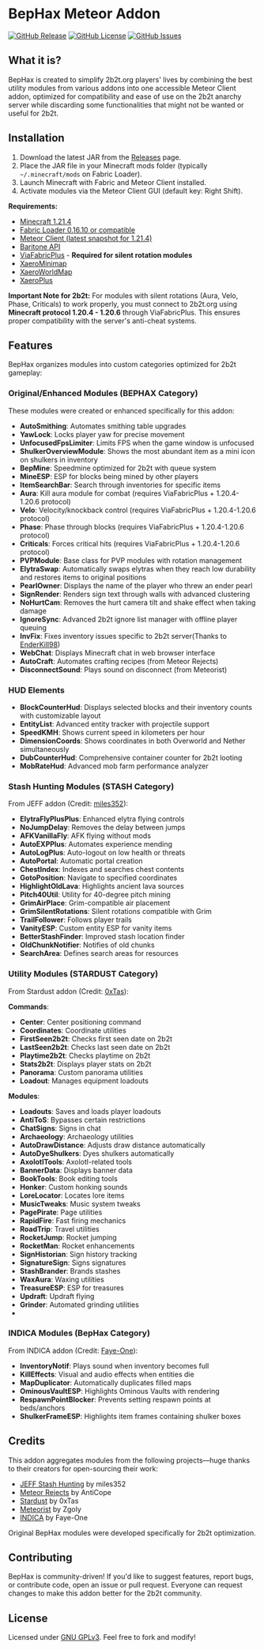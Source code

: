 # BepHax Meteor Addon

[![GitHub Release](https://img.shields.io/github/v/release/dekrom/BepHaxAddon?include_prereleases&label=Latest%20Release)](https://github.com/dekrom/BepHaxAddon/releases)
[![GitHub License](https://img.shields.io/github/license/dekrom/BepHaxAddon)](https://github.com/dekrom/BepHaxAddon/blob/main/LICENSE)
[![GitHub Issues](https://img.shields.io/github/issues/dekrom/BepHaxAddon)](https://github.com/dekrom/BepHaxAddon/issues)

## What it is?

BepHax is created to simplify 2b2t.org players' lives by combining the best utility modules from various addons into one accessible Meteor Client addon, optimized for compatibility and ease of use on the 2b2t anarchy server while discarding some functionalities that might not be wanted or useful for 2b2t.

## Installation

1. Download the latest JAR from the [Releases](https://github.com/dekrom/BepHaxAddon/releases) page.
2. Place the JAR file in your Minecraft mods folder (typically `~/.minecraft/mods` on Fabric Loader).
3. Launch Minecraft with Fabric and Meteor Client installed.
4. Activate modules via the Meteor Client GUI (default key: Right Shift).

**Requirements:**
- [Minecraft 1.21.4](https://minecraft.net/)
- [Fabric Loader 0.16.10 or compatible](https://fabricmc.net/)
- [Meteor Client (latest snapshot for 1.21.4)](https://github.com/MeteorDevelopment/meteor-client/tree/a96efdcdd60ed226650f6fc7f952ba65371bfc4d)
- [Baritone API](https://github.com/cabaletta/baritone/tree/1.21.4)
- [ViaFabricPlus](https://modrinth.com/mod/viafabricplus) - **Required for silent rotation modules**
- [XaeroMinimap](https://modrinth.com/mod/xaeros-minimap)
- [XaeroWorldMap](https://modrinth.com/mod/xaeros-world-map)
- [XaeroPlus](https://github.com/rfresh2/XaeroPlus)

**Important Note for 2b2t:** For modules with silent rotations (Aura, Velo, Phase, Criticals) to work properly, you must connect to 2b2t.org using **Minecraft protocol 1.20.4 - 1.20.6** through ViaFabricPlus. This ensures proper compatibility with the server's anti-cheat systems.

## Features

BepHax organizes modules into custom categories optimized for 2b2t gameplay:

### Original/Enhanced Modules (BEPHAX Category)
These modules were created or enhanced specifically for this addon:
- **AutoSmithing**: Automates smithing table upgrades
- **YawLock**: Locks player yaw for precise movement
- **UnfocusedFpsLimiter**: Limits FPS when the game window is unfocused
- **ShulkerOverviewModule**: Shows the most abundant item as a mini icon on shulkers in inventory
- **BepMine**: Speedmine optimized for 2b2t with queue system
- **MineESP**: ESP for blocks being mined by other players
- **ItemSearchBar**: Search through inventories for specific items
- **Aura**: Kill aura module for combat (requires ViaFabricPlus + 1.20.4-1.20.6 protocol)
- **Velo**: Velocity/knockback control (requires ViaFabricPlus + 1.20.4-1.20.6 protocol)
- **Phase**: Phase through blocks (requires ViaFabricPlus + 1.20.4-1.20.6 protocol)
- **Criticals**: Forces critical hits (requires ViaFabricPlus + 1.20.4-1.20.6 protocol)
- **PVPModule**: Base class for PVP modules with rotation management
- **ElytraSwap**: Automatically swaps elytras when they reach low durability and restores items to original positions
- **PearlOwner**: Displays the name of the player who threw an ender pearl
- **SignRender**: Renders sign text through walls with advanced clustering
- **NoHurtCam**: Removes the hurt camera tilt and shake effect when taking damage
- **IgnoreSync**: Advanced 2b2t ignore list manager with offline player queuing
- **InvFix**: Fixes inventory issues specific to 2b2t server(Thanks to [EnderKill98](https://github.com/EnderKill98/Fix2b2tGhostItems))
- **WebChat**: Displays Minecraft chat in web browser interface
- **AutoCraft**: Automates crafting recipes (from Meteor Rejects)
- **DisconnectSound**: Plays sound on disconnect (from Meteorist)

### HUD Elements
- **BlockCounterHud**: Displays selected blocks and their inventory counts with customizable layout
- **EntityList**: Advanced entity tracker with projectile support
- **SpeedKMH**: Shows current speed in kilometers per hour
- **DimensionCoords**: Shows coordinates in both Overworld and Nether simultaneously
- **DubCounterHud**: Comprehensive container counter for 2b2t looting
- **MobRateHud**: Advanced mob farm performance analyzer

### Stash Hunting Modules (STASH Category)
From JEFF addon (Credit: [miles352](https://github.com/miles352/meteor-stashhunting-addon)):
- **ElytraFlyPlusPlus**: Enhanced elytra flying controls
- **NoJumpDelay**: Removes the delay between jumps
- **AFKVanillaFly**: AFK flying without mods
- **AutoEXPPlus**: Automates experience mending
- **AutoLogPlus**: Auto-logout on low health or threats
- **AutoPortal**: Automatic portal creation
- **ChestIndex**: Indexes and searches chest contents
- **GotoPosition**: Navigate to specified coordinates
- **HighlightOldLava**: Highlights ancient lava sources
- **Pitch40Util**: Utility for 40-degree pitch mining
- **GrimAirPlace**: Grim-compatible air placement
- **GrimSilentRotations**: Silent rotations compatible with Grim
- **TrailFollower**: Follows player trails
- **VanityESP**: Custom entity ESP for vanity items
- **BetterStashFinder**: Improved stash location finder
- **OldChunkNotifier**: Notifies of old chunks
- **SearchArea**: Defines search areas for resources



### Utility Modules (STARDUST Category)
From Stardust addon (Credit: [0xTas](https://github.com/0xTas/stardust)):

**Commands**:
- **Center**: Center positioning command
- **Coordinates**: Coordinate utilities
- **FirstSeen2b2t**: Checks first seen date on 2b2t
- **LastSeen2b2t**: Checks last seen date on 2b2t
- **Playtime2b2t**: Checks playtime on 2b2t
- **Stats2b2t**: Displays player stats on 2b2t
- **Panorama**: Custom panorama utilities
- **Loadout**: Manages equipment loadouts

**Modules**:
- **Loadouts**: Saves and loads player loadouts
- **AntiToS**: Bypasses certain restrictions
- **ChatSigns**: Signs in chat
- **Archaeology**: Archaeology utilities
- **AutoDrawDistance**: Adjusts draw distance automatically
- **AutoDyeShulkers**: Dyes shulkers automatically
- **AxolotlTools**: Axolotl-related tools
- **BannerData**: Displays banner data
- **BookTools**: Book editing tools
- **Honker**: Custom honking sounds
- **LoreLocator**: Locates lore items
- **MusicTweaks**: Music system tweaks
- **PagePirate**: Page utilities
- **RapidFire**: Fast firing mechanics
- **RoadTrip**: Travel utilities
- **RocketJump**: Rocket jumping
- **RocketMan**: Rocket enhancements
- **SignHistorian**: Sign history tracking
- **SignatureSign**: Signs signatures
- **StashBrander**: Brands stashes
- **WaxAura**: Waxing utilities
- **TreasureESP**: ESP for treasures
- **Updraft**: Updraft flying
- **Grinder**: Automated grinding utilities
- 
### INDICA Modules (BepHax Category)
From INDICA addon (Credit: [Faye-One](https://github.com/Faye-one/INDICA)):
- **InventoryNotif**: Plays sound when inventory becomes full
- **KillEffects**: Visual and audio effects when entities die
- **MapDuplicator**: Automatically duplicates filled maps
- **OminousVaultESP**: Highlights Ominous Vaults with rendering
- **RespawnPointBlocker**: Prevents setting respawn points at beds/anchors
- **ShulkerFrameESP**: Highlights item frames containing shulker boxes

## Credits
This addon aggregates modules from the following projects—huge thanks to their creators for open-sourcing their work:
- [JEFF Stash Hunting](https://github.com/miles352/meteor-stashhunting-addon) by miles352
- [Meteor Rejects](https://github.com/AntiCope) by AntiCope
- [Stardust](https://github.com/0xTas/stardust) by 0xTas
- [Meteorist](https://github.com/Zgoly/Meteorist/) by Zgoly
- [INDICA](https://github.com/Faye-one/INDICA) by Faye-One

Original BepHax modules were developed specifically for 2b2t optimization.

## Contributing
BepHax is community-driven! If you'd like to suggest features, report bugs, or contribute code, open an issue or pull request. Everyone can request changes to make this addon better for the 2b2t community.

## License
Licensed under [GNU GPLv3](LICENSE). Feel free to fork and modify!
